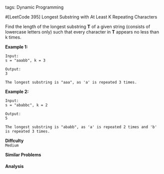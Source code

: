 tags: Dynamic Programming

#[LeetCode 395] Longest Substring with At Least K Repeating Characters

Find the length of the longest substring **T** of a given string (consists of lowercase letters only) 
such that every character in **T** appears no less than k times.

**Example 1:**

    Input:
    s = "aaabb", k = 3
    
    Output:
    3
    
    The longest substring is "aaa", as 'a' is repeated 3 times.

**Example 2:**

    Input:
    s = "ababbc", k = 2
    
    Output:
    5
    
    The longest substring is "ababb", as 'a' is repeated 2 times and 'b' is repeated 3 times.


**Diffculty**  
`Medium`

**Similar Problems**  


#### Analysis




